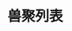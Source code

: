 # 兽聚列表

<script setup>
import { onMounted } from 'vue'

onMounted(() => {
    // 构建xmlhttp
    const xhr = new XMLHttpRequest()
    xhr.open('GET', 'https://api.furryfusion.net/service/activity')
    xhr.send()
    xhr.onreadystatechange = () => {
        if (xhr.readyState === 4 && xhr.status === 200) {
            const response = JSON.parse(xhr.responseText)
            const data = response.data
            for(var i=0; i<data.length; i++) {
                const item = data[i]
                const title = document.createElement('h2')
                if(item.title === item.name)
                    title.innerText = item.title
                else
                    title.innerText = item.title + ' · ' + item.name
                const place = document.createElement('p')
                place.innerText = item.address
                if(item.address === "江苏·苏州")
                    place.style.color = '#00aaff'
                const time = document.createElement('p')
                time.innerText = item.time_start + ' - ' + item.time_end
                // 在范围内？time_start和time_end都是yyyy.mm.dd
                var current = new Date();
                var start = new Date(item.time_start);
                var end = new Date(item.time_end);
                end.setDate(end.getDate() + 1);
                if(current >= start && current <= end)
                    time.style.color = '#3affa3'
                
                const details = document.createElement('a')
                details.innerText = '详情'
                details.target = '_blank'
                details.href = "https://www.furryfusion.net"+item.path;
                const container = document.createElement('div')
                container.appendChild(title)
                container.appendChild(place)
                container.appendChild(time)
                container.appendChild(details)
                document.getElementById('activity').appendChild(container)
            }
        }
    }
})
</script>
<ClientOnly>
<div id="activity"></div>
</ClientOnly>